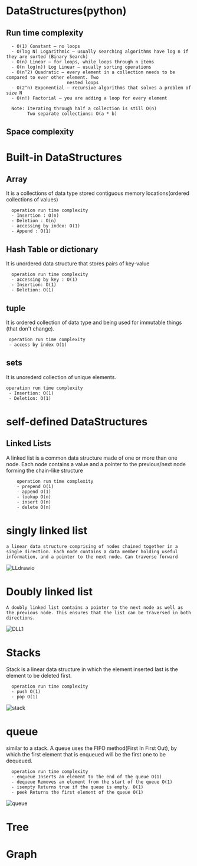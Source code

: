 # DataStructures(python)


## Run time complexity
  
      - O(1) Constant – no loops
      - O(log N) Logarithmic – usually searching algorithms have log n if they are sorted (Binary Search)
      - O(n) Linear – for loops, while loops through n items
      - O(n log(n)) Log Linear – usually sorting operations
      - O(n^2) Quadratic – every element in a collection needs to be compared to ever other element. Two
                           nested loops
      - O(2^n) Exponential – recursive algorithms that solves a problem of size N
      - O(n!) Factorial – you are adding a loop for every element
      
      Note: Iterating through half a collection is still O(n)
            Two separate collections: O(a * b)

## Space complexity

# Built-in DataStructures

## Array
  It is a collections of data type stored contiguous memory locations(ordered collections of values)

      operation run time complexity
      - Insertion : O(n)
      - Deletion : O(n)
      - accessing by index: O(1)
      - Append : O(1)

## Hash Table or dictionary
  It is unordered data structure that stores pairs of key-value

      operation run time complexity
      - accessing by key : O(1)
      - Insertion: O(1)
      - Deletion: O(1)

## tuple
   It is ordered collection of data type and being used for immutable things (that don't change).
     
     operation run time complexity
     - access by index O(1)

## sets
  It is unorederd collection of unique elements.
    
    operation run time complexity
     - Insertion: O(1)
     - Deletion: O(1)


# self-defined DataStructures

## Linked Lists
  A linked list is a common data structure made of one or more than one node. Each node contains a value and a pointer to the previous/next node forming the chain-like structure

        operation run time complexity
        - prepend O(1)
        - append O(1)
        - lookup O(n)
        - insert O(n)
        - delete O(n)
        
  # singly linked list
    a linear data structure comprising of nodes chained together in a single direction. Each node contains a data member holding useful information, and a pointer to the next node. Can traverse forward
![LLdrawio](https://github.com/FordPipatkittikul/DataStructures/assets/121902625/c0f2bf7c-4bd4-4878-b4f3-e765db6f4663)

  # Doubly linked list
    A doubly linked list contains a pointer to the next node as well as the previous node. This ensures that the list can be traversed in both directions.
![DLL1](https://github.com/FordPipatkittikul/DataStructures/assets/121902625/c97331b9-276d-4993-8b41-6119e6a8e53e)

# Stacks
  Stack is a linear data structure in which the element inserted last is the element to be deleted first.

      operation run time complexity
      - push O(1)
      - pop O(1)
  
![stack](https://github.com/FordPipatkittikul/DataStructures/assets/121902625/ad9f7fd7-20cd-4683-8419-e3e8db5b82c9)


# queue
  similar to a stack. A queue uses the FIFO method(First In First Out), by which the first element that is enqueued will be the first one to be dequeued.
      
      operation run time complexity
      - enqueue Inserts an element to the end of the queue O(1)
      - dequeue Removes an element from the start of the queue O(1)
      - isempty Returns true if the queue is empty. O(1)
      - peek Returns the first element of the queue O(1)

![queue](https://github.com/FordPipatkittikul/DataStructures/assets/121902625/d784d191-5ac8-4a45-93a6-34d86ab1feb8)

# Tree




# Graph




        


    


